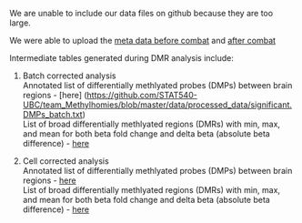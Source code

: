 

We are unable to include our data files on github because they are too large.

We were able to upload the [meta data before combat](https://github.com/STAT540-UBC/team_Methylhomies/blob/master/data/processed_data/Meta_uncor.RData) and [after combat](https://github.com/STAT540-UBC/team_Methylhomies/blob/master/data/processed_data/Meta_batch_cor.RData)

Intermediate tables generated during DMR analysis include:

1) Batch corrected analysis   
Annotated list of differentially methlyated probes (DMPs) between brain regions - [here] (https://github.com/STAT540-UBC/team_Methylhomies/blob/master/data/processed_data/significant.DMPs_batch.txt)   
List of broad differentially methlyated regions (DMRs) with min, max, and mean for both beta fold change and delta beta (absolute beta difference) - [here](https://github.com/STAT540-UBC/team_Methylhomies/blob/master/data/processed_data/significant.DMRs_batch.txt)

2) Cell corrected analysis   
Annotated list of differentially methlyated probes (DMPs) between brain regions - [here](https://github.com/STAT540-UBC/team_Methylhomies/blob/master/data/processed_data/significant.DMPs_cell.txt)   
List of broad differentially methlyated regions (DMRs) with min, max, and mean for both beta fold change and delta beta (absolute beta difference) - [here](https://github.com/STAT540-UBC/team_Methylhomies/blob/master/data/processed_data/significant.DMRs_cell.txt)


